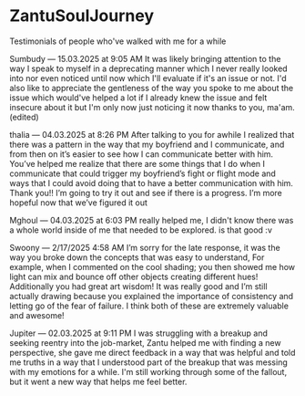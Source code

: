# ZantuSoulJourney
Testimonials of people who've walked with me for a while

Sumbudy — 15.03.2025 at 9:05 AM
It was likely bringing attention to the way I speak to myself in a deprecating manner which I never really looked into nor even noticed until now which I'll evaluate if it's an issue or not.
I'd also like to appreciate the gentleness of the way you spoke to me about the issue which would've helped a lot if I already knew the issue and felt insecure about it but I'm only now just noticing it now thanks to you, ma'am. (edited)


thalia — 04.03.2025 at 8:26 PM
After talking to you for awhile I realized that there was a pattern in the way that my boyfriend and I communicate, and from then on it’s easier to see how I can communicate better with him. You’ve helped me realize that there are some things that I do when I communicate that could trigger my boyfriend’s fight or flight mode and ways that I could avoid doing that to have a better communication with him. Thank you!! I’m going to try it out and see if there is a progress. I’m more hopeful now that we’ve figured it out 

Mghoul — 04.03.2025 at 6:03 PM
really helped me, I didn't know there was a whole world inside of me that needed to be explored.
is that good :v

Swoony — 2/17/2025 4:58 AM
I’m sorry for the late response, it was the way you broke down the concepts that was easy to understand, For example, when I commented on the cool shading; you then showed me how light can mix and bounce off other objects creating different hues!
Additionally you had great art wisdom! It was really good and I’m still actually drawing because you explained the importance of consistency and letting go of the fear of failure. I think both of these are extremely valuable and awesome! 

Jupiter — 02.03.2025 at 9:11 PM
I was struggling with a breakup and seeking reentry into the job-market, Zantu helped me with finding a new perspective, she gave me direct feedback in a way that was helpful and told me truths in a way that I understood part of the breakup that was messing with my emotions for a while. I'm still working through some of the fallout, but it went a new way that helps me feel better.
